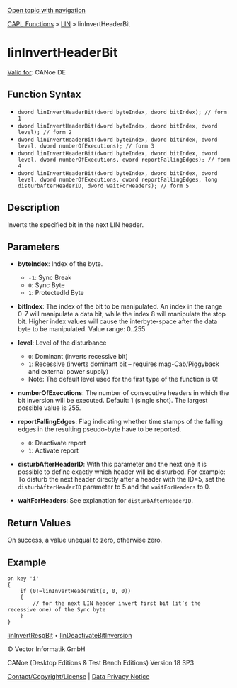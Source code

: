 [Open topic with navigation](../../../../../CANoeDEFamily.htm#Topics/CAPLFunctions/LIN/Functions/CAPLfunctionLINInvertHeaderBit.md)

[CAPL Functions](../../CAPLfunctions.md) » [LIN](../CAPLfunctionsLINOverview.md) » linInvertHeaderBit

# linInvertHeaderBit

[Valid for](../../../Shared/FeatureAvailability.md): CANoe DE

## Function Syntax

- `dword linInvertHeaderBit(dword byteIndex, dword bitIndex); // form 1`
- `dword linInvertHeaderBit(dword byteIndex, dword bitIndex, dword level); // form 2`
- `dword linInvertHeaderBit(dword byteIndex, dword bitIndex, dword level, dword numberOfExecutions); // form 3`
- `dword linInvertHeaderBit(dword byteIndex, dword bitIndex, dword level, dword numberOfExecutions, dword reportFallingEdges); // form 4`
- `dword linInvertHeaderBit(dword byteIndex, dword bitIndex, dword level, dword numberOfExecutions, dword reportFallingEdges, long disturbAfterHeaderID, dword waitForHeaders); // form 5`

## Description

Inverts the specified bit in the next LIN header.

## Parameters

- **byteIndex**: Index of the byte.
  - `-1`: Sync Break
  - `0`: Sync Byte
  - `1`: ProtectedId Byte

- **bitIndex**: The index of the bit to be manipulated. An index in the range 0-7 will manipulate a data bit, while the index 8 will manipulate the stop bit. Higher index values will cause the interbyte-space after the data byte to be manipulated. Value range: 0..255

- **level**: Level of the disturbance
  - `0`: Dominant (inverts recessive bit)
  - `1`: Recessive (inverts dominant bit – requires mag-Cab/Piggyback and external power supply)
  - Note: The default level used for the first type of the function is 0!

- **numberOfExecutions**: The number of consecutive headers in which the bit inversion will be executed. Default: 1 (single shot). The largest possible value is 255.

- **reportFallingEdges**: Flag indicating whether time stamps of the falling edges in the resulting pseudo-byte have to be reported.
  - `0`: Deactivate report
  - `1`: Activate report

- **disturbAfterHeaderID**: With this parameter and the next one it is possible to define exactly which header will be disturbed. For example: To disturb the next header directly after a header with the ID=5, set the `disturbAfterHeaderID` parameter to 5 and the `waitForHeaders` to 0.

- **waitForHeaders**: See explanation for `disturbAfterHeaderID`.

## Return Values

On success, a value unequal to zero, otherwise zero.

## Example

```plaintext
on key 'i'
{
    if (0!=linInvertHeaderBit(0, 0, 0))
    {
        // for the next LIN header invert first bit (it’s the recessive one) of the Sync byte
    }
}
```

[linInvertRespBit](CAPLfunctionLINInvertRespBit.md) • [linDeactivateBitInversion](CAPLfunctionLINDeactivateBitInversion.md)

© Vector Informatik GmbH

CANoe (Desktop Editions & Test Bench Editions) Version 18 SP3

[Contact/Copyright/License](../../../Shared/ContactCopyrightLicense.md) | [Data Privacy Notice](https://www.vector.com/int/en/company/get-info/privacy-policy/)